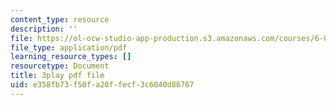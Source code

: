```yaml
---
content_type: resource
description: ''
file: https://ol-ocw-studio-app-production.s3.amazonaws.com/courses/6-01sc-introduction-to-electrical-engineering-and-computer-science-i-spring-2011/e358fb73f50fa20ffecf3c6040d86767_SpS3ud58yTI.pdf
file_type: application/pdf
learning_resource_types: []
resourcetype: Document
title: 3play pdf file
uid: e358fb73-f50f-a20f-fecf-3c6040d86767
---
```

